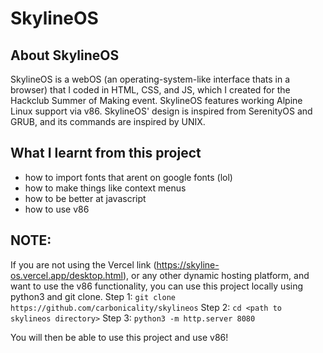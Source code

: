# SkylineOS
## About SkylineOS
SkylineOS is a webOS (an operating-system-like interface thats in a browser) that I coded in HTML, CSS, and JS, which I created for the Hackclub Summer of Making event. 
SkylineOS features working Alpine Linux support via v86.
SkylineOS' design is inspired from SerenityOS and GRUB, and its commands are inspired by UNIX.

## What I learnt from this project
- how to import fonts that arent on google fonts (lol)
- how to make things like context menus
- how to be better at javascript
- how to use v86

## NOTE:
If you are not using the Vercel link (https://skyline-os.vercel.app/desktop.html), or any other dynamic hosting platform, and want to use the v86 functionality, you can use this project locally using python3 and git clone.
Step 1:
`git clone https://github.com/carbonicality/skylineos`
Step 2:
`cd <path to skylineos directory>`
Step 3:
`python3 -m http.server 8080`

You will then be able to use this project and use v86!